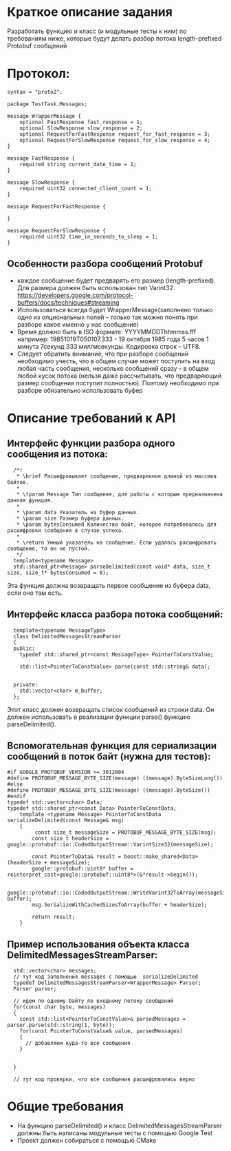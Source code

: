 # Краткое описание задания
Разработать функцию и класс (и модульные тесты к ним) по требованиям ниже, которые будут делать разбор потока length-prefixed Protobuf сообщений

# Протокол:
	syntax = "proto2";

	package TestTask.Messages;

	message WrapperMessage {
		optional FastResponse fast_response = 1;
		optional SlowResponse slow_response = 2;
		optional RequestForFastResponse request_for_fast_response = 3;
		optional RequestForSlowResponse request_for_slow_response = 4;
	}

	message FastResponse {
		required string current_date_time = 1;
	}

	message SlowResponse {
		required uint32 connected_client_count = 1;
	}

	message RequestForFastResponse {
	
	}
	
	message RequestForSlowResponse {
		required uint32 time_in_seconds_to_sleep = 1;
	}


## Особенности разбора сообщений Protobuf
* каждое сообщение будет предварять его размер (length-prefixed). Для размера должен быть использован тип Varint32. https://developers.google.com/protocol-buffers/docs/techniques#streaming
* Использоваться всегда будет  WrapperMessage(заполнено только одно из опциональных полей – только так можно понять при разборе какое именно у нас сообщение)
* Время должно быть в ISO формате: YYYYMMDDThhmmss.fff например: 19851019T050107.333 - 19 октября 1985 года 5 часов 1 минута 7секунд 333 миллисекунды. Кодировка строк – UTF8.
* Следует обратить внимание, что при разборе сообщений необходимо учесть, что в общем случае может поступить на вход любая часть сообщения, несколько сообщений сразу – в общем любой кусок потока (нельзя даже рассчитывать, что предваряющий размер сообщения поступит полностью). Поэтому необходимо при разборе обязательно использовать буфер

# Описание требований к API
## Интерфейс функции разбора одного сообщения из потока:
      /*!
       * \brief Расшифровывает сообщение, предваренное длиной из массива байтов.
       *
       * \tparam Message Тип сообщения, для работы с которым предназначена данная функция.
       *
       * \param data Указатель на буфер данных.
       * \param size Размер буфера данных.
       * \param bytesConsumed Количество байт, которое потребовалось для расшифровки сообщения в случае успеха.
       *
       * \return Умный указатель на сообщение. Если удалось расшифровать сообщение, то он не пустой.
       */
      template<typename Message>
      std::shared_ptr<Message> parseDelimited(const void* data, size_t size, size_t* bytesConsumed = 0);
      
Эта функция должна возвращать первое сообщение из буфера data, если оно там есть.

## Интерфейс класса разбора потока сообщений:
      template<typename MessageType>
      class DelimitedMessagesStreamParser
      {
      public:
        typedef std::shared_ptr<const MessageType> PointerToConstValue;

        std::list<PointerToConstValue> parse(const std::string& data);
    

      private:
        std::vector<char> m_buffer;
      };
      
Этот класс должен возвращать список сообщений из строки data.
Он должен использовать в реализации функции parse() функцию  parseDelimited().

## Вспомогательная функция для сериализации сообщений в поток байт (нужна для тестов):
	#if GOOGLE_PROTOBUF_VERSION >= 3012004
	#define PROTOBUF_MESSAGE_BYTE_SIZE(message) ((message).ByteSizeLong())
	#else
	#define PROTOBUF_MESSAGE_BYTE_SIZE(message) ((message).ByteSize())
	#endif
	typedef std::vector<char> Data;
	typedef std::shared_ptr<const Data> PointerToConstData;
    	template <typename Message> PointerToConstData serializeDelimited(const Message& msg)
      	{
       		 const size_t messageSize = PROTOBUF_MESSAGE_BYTE_SIZE(msg);
        	const size_t headerSize = google::protobuf::io::CodedOutputStream::VarintSize32(messageSize);

        	const PointerToData& result = boost::make_shared<Data>(headerSize + messageSize);
        	google::protobuf::uint8* buffer = reinterpret_cast<google::protobuf::uint8*>(&*result->begin());

        	google::protobuf::io::CodedOutputStream::WriteVarint32ToArray(messageSize, buffer);
       		msg.SerializeWithCachedSizesToArray(buffer + headerSize);

        	return result;
      	}

## Пример использования объекта класса DelimitedMessagesStreamParser:
      std::vector<char> messages; 
      // тут код заполнения messages с помощью  serializeDelimited
      typedef DelimitedMessagesStreamParser<WrapperMessage> Parser;
      Parser parser;
   
      // идем по одному байту по входному потоку сообщений
      for(const char byte, messages)
      {
        const std::list<PointerToConstValue>& parsedMessages = parser.parse(std::string(1, byte));
        for(const PointerToConstValue& value, parsedMessages)
        {
          // добавляем куда-то все сообщения
        }
            
 
      }

      // тут код проверки, что все сообщения расшифровались верно

# Общие требования
* На функцию  parseDelimited() и класс  DelimitedMessagesStreamParser должны быть написаны модульные тесты с помощью Google Test
* Проект должен собираться с помощью CMake
